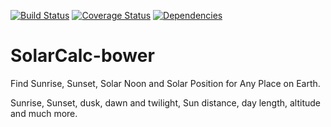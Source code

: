 [![Build Status](https://travis-ci.org/NewtonJoshua/SolarCalc.png)](https://travis-ci.org/NewtonJoshua/SolarCalc)
[![Coverage Status](https://coveralls.io/repos/github/NewtonJoshua/SolarCalc/badge.svg?branch=master)](https://coveralls.io/github/NewtonJoshua/SolarCalc?branch=master)
[![Dependencies](https://david-dm.org/NewtonJoshua/SolarCalc.svg)](https://david-dm.org/)


# SolarCalc-bower
Find Sunrise, Sunset, Solar Noon and Solar Position for Any Place on Earth. 

Sunrise, Sunset, dusk, dawn and twilight, Sun distance, day length, altitude and much more.
